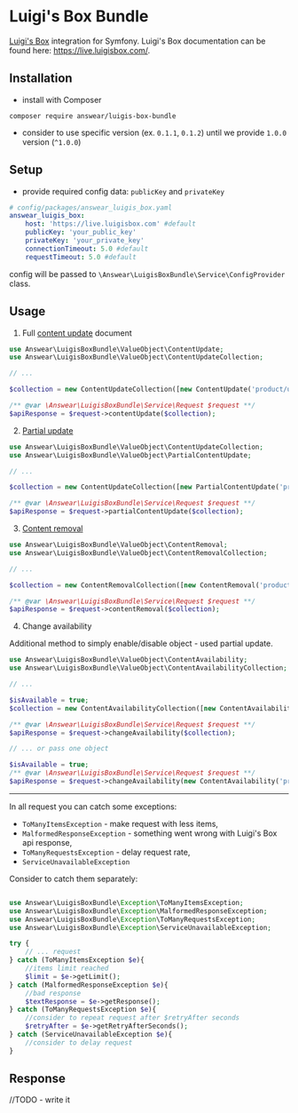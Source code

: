 # Luigi's Box Bundle
[Luigi's Box](https://www.luigisbox.com/) integration for Symfony.
Luigi's Box documentation can be found here: https://live.luigisbox.com/.

Installation
------------

* install with Composer
```
composer require answear/luigis-box-bundle
```
* consider to use specific version (ex. `0.1.1`, `0.1.2`) until we provide `1.0.0` version (`^1.0.0`)

Setup
------------
* provide required config data: `publicKey` and `privateKey`
```yaml
# config/packages/answear_luigis_box.yaml
answear_luigis_box:
    host: 'https://live.luigisbox.com' #default
    publicKey: 'your_public_key'
    privateKey: 'your_private_key'
    connectionTimeout: 5.0 #default
    requestTimeout: 5.0 #default
```

config will be passed to `\Answear\LuigisBoxBundle\Service\ConfigProvider` class.

Usage
------------
1. Full [content update](https://live.luigisbox.com/?php#content-updates-content-update) document
```php
use Answear\LuigisBoxBundle\ValueObject\ContentUpdate;
use Answear\LuigisBoxBundle\ValueObject\ContentUpdateCollection;

// ...

$collection = new ContentUpdateCollection([new ContentUpdate('product/url', 'object type', ['title' => 'product title'])]);

/** @var \Answear\LuigisBoxBundle\Service\Request $request **/
$apiResponse = $request->contentUpdate($collection);
```

2. [Partial update](https://live.luigisbox.com/?php#content-updates-partial-content-update)
```php
use Answear\LuigisBoxBundle\ValueObject\ContentUpdateCollection;
use Answear\LuigisBoxBundle\ValueObject\PartialContentUpdate;

// ...

$collection = new ContentUpdateCollection([new PartialContentUpdate('product/url', 'object type', ['title' => 'product title'])]);

/** @var \Answear\LuigisBoxBundle\Service\Request $request **/
$apiResponse = $request->partialContentUpdate($collection);
```

3. [Content removal](https://live.luigisbox.com/?php#content-updates-content-removal)
```php
use Answear\LuigisBoxBundle\ValueObject\ContentRemoval;
use Answear\LuigisBoxBundle\ValueObject\ContentRemovalCollection;

// ...

$collection = new ContentRemovalCollection([new ContentRemoval('product/url')]);

/** @var \Answear\LuigisBoxBundle\Service\Request $request **/
$apiResponse = $request->contentRemoval($collection);
```

4. Change availability

Additional method to simply enable/disable object - used partial update.
```php
use Answear\LuigisBoxBundle\ValueObject\ContentAvailability;
use Answear\LuigisBoxBundle\ValueObject\ContentAvailabilityCollection;

// ...

$isAvailable = true;
$collection = new ContentAvailabilityCollection([new ContentAvailability('product/url', $isAvailable)]);

/** @var \Answear\LuigisBoxBundle\Service\Request $request **/
$apiResponse = $request->changeAvailability($collection);

// ... or pass one object

$isAvailable = true;
/** @var \Answear\LuigisBoxBundle\Service\Request $request **/
$apiResponse = $request->changeAvailability(new ContentAvailability('product/url', $isAvailable));
```

---
In all request you can catch some exceptions:
* `ToManyItemsException` - make request with less items,
* `MalformedResponseException` - something went wrong with Luigi's Box api response,
* `ToManyRequestsException` - delay request rate,
* `ServiceUnavailableException`

Consider to catch them separately:
```php

use Answear\LuigisBoxBundle\Exception\ToManyItemsException;
use Answear\LuigisBoxBundle\Exception\MalformedResponseException;
use Answear\LuigisBoxBundle\Exception\ToManyRequestsException;
use Answear\LuigisBoxBundle\Exception\ServiceUnavailableException;

try {
    // ... request
} catch (ToManyItemsException $e){
    //items limit reached
    $limit = $e->getLimit();
} catch (MalformedResponseException $e){
    //bad response 
    $textResponse = $e->getResponse();
} catch (ToManyRequestsException $e){
    //consider to repeat request after $retryAfter seconds
    $retryAfter = $e->getRetryAfterSeconds();
} catch (ServiceUnavailableException $e){
    //consider to delay request
}

```

Response
------------

//TODO - write it
